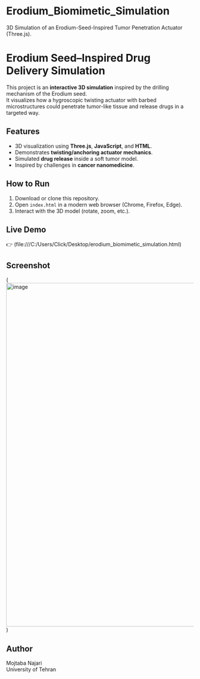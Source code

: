 # Erodium_Biomimetic_Simulation
3D Simulation of an Erodium-Seed-Inspired Tumor Penetration Actuator (Three.js).
# Erodium Seed–Inspired Drug Delivery Simulation

This project is an **interactive 3D simulation** inspired by the drilling mechanism of the Erodium seed.  
It visualizes how a hygroscopic twisting actuator with barbed microstructures could penetrate tumor-like tissue and release drugs in a targeted way.

## Features
- 3D visualization using **Three.js**, **JavaScript**, and **HTML**.
- Demonstrates **twisting/anchoring actuator mechanics**.
- Simulated **drug release** inside a soft tumor model.
- Inspired by challenges in **cancer nanomedicine**.

## How to Run
1. Download or clone this repository.
2. Open `index.html` in a modern web browser (Chrome, Firefox, Edge).
3. Interact with the 3D model (rotate, zoom, etc.).

## Live Demo
👉 (file:///C:/Users/Click/Desktop/erodium_biomimetic_simulation.html)  


## Screenshot
(<img width="1832" height="920" alt="image" src="https://github.com/user-attachments/assets/0efcebd1-a3b9-43af-b86f-01fc49d72ea6" />
)

## Author
Mojtaba Najari  
University of Tehran
